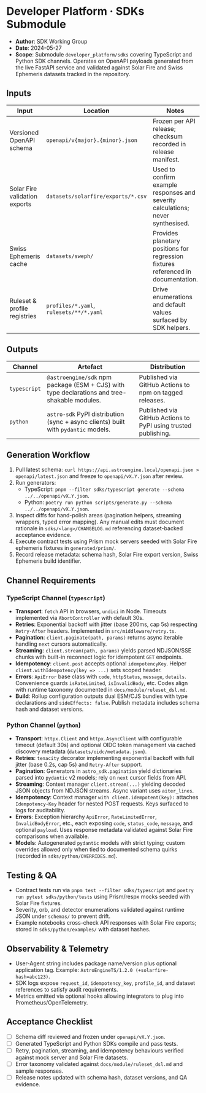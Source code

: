 # Developer Platform · SDKs Submodule

- **Author**: SDK Working Group
- **Date**: 2024-05-27
- **Scope**: Submodule `developer_platform/sdks` covering TypeScript and Python SDK channels. Operates on OpenAPI payloads generated from the live FastAPI service and validated against Solar Fire and Swiss Ephemeris datasets tracked in the repository.

## Inputs

| Input | Location | Notes |
|-------|----------|-------|
| Versioned OpenAPI schema | `openapi/v{major}.{minor}.json` | Frozen per API release; checksum recorded in release manifest. |
| Solar Fire validation exports | `datasets/solarfire/exports/*.csv` | Used to confirm example responses and severity calculations; never synthesised. |
| Swiss Ephemeris cache | `datasets/sweph/` | Provides planetary positions for regression fixtures referenced in documentation. |
| Ruleset & profile registries | `profiles/*.yaml`, `rulesets/**/*.yaml` | Drive enumerations and default values surfaced by SDK helpers. |

## Outputs

| Channel | Artefact | Distribution |
|---------|----------|--------------|
| `typescript` | `@astroengine/sdk` npm package (ESM + CJS) with type declarations and tree-shakable modules. | Published via GitHub Actions to npm on tagged releases. |
| `python` | `astro-sdk` PyPI distribution (sync + async clients) built with `pydantic` models. | Published via GitHub Actions to PyPI using trusted publishing. |

## Generation Workflow

1. Pull latest schema: `curl https://api.astroengine.local/openapi.json > openapi/latest.json` and freeze to `openapi/vX.Y.json` after review.
2. Run generators:
   - TypeScript: `pnpm --filter sdks/typescript generate --schema ../../openapi/vX.Y.json`.
   - Python: `poetry run python scripts/generate.py --schema ../../openapi/vX.Y.json`.
3. Inspect diffs for hand-polish areas (pagination helpers, streaming wrappers, typed error mapping). Any manual edits must document rationale in `sdks/<lang>/CHANGELOG.md` referencing dataset-backed acceptance evidence.
4. Execute contract tests using Prism mock servers seeded with Solar Fire ephemeris fixtures in `generated/prism/`.
5. Record release metadata: schema hash, Solar Fire export version, Swiss Ephemeris build identifier.

## Channel Requirements

### TypeScript Channel (`typescript`)

- **Transport**: `fetch` API in browsers, `undici` in Node. Timeouts implemented via `AbortController` with default 30s.
- **Retries**: Exponential backoff with jitter (base 200ms, cap 5s) respecting `Retry-After` headers. Implemented in `src/middleware/retry.ts`.
- **Pagination**: `client.paginate(path, params)` returns async iterable handling `next` cursors automatically.
- **Streaming**: `client.stream(path, params)` yields parsed NDJSON/SSE chunks with built-in reconnect logic for idempotent `GET` endpoints.
- **Idempotency**: `client.post` accepts optional `idempotencyKey`. Helper `client.withIdempotency(key => ...)` sets scoped header.
- **Errors**: `ApiError` base class with `code`, `httpStatus`, `message`, `details`. Convenience guards `isRateLimited`, `isInvalidBody`, etc. Codes align with runtime taxonomy documented in `docs/module/ruleset_dsl.md`.
- **Build**: Rollup configuration outputs dual ESM/CJS bundles with type declarations and `sideEffects: false`. Publish metadata includes schema hash and dataset versions.

### Python Channel (`python`)

- **Transport**: `httpx.Client` and `httpx.AsyncClient` with configurable timeout (default 30s) and optional OIDC token management via cached discovery metadata (`datasets/oidc/metadata.json`).
- **Retries**: `tenacity` decorator implementing exponential backoff with full jitter (base 0.2s, cap 5s) and `Retry-After` support.
- **Pagination**: Generators in `astro_sdk.pagination` yield dictionaries parsed into `pydantic` v2 models; rely on `next` cursor fields from API.
- **Streaming**: Context manager `client.stream(...)` yielding decoded JSON objects from NDJSON streams. Async variant uses `aiter_lines`.
- **Idempotency**: Context manager `with client.idempotent(key):` attaches `Idempotency-Key` header for nested POST requests. Keys surfaced to logs for auditability.
- **Errors**: Exception hierarchy `ApiError`, `RateLimitedError`, `InvalidBodyError`, etc., each exposing `code`, `status_code`, `message`, and optional `payload`. Uses response metadata validated against Solar Fire comparisons when available.
- **Models**: Autogenerated `pydantic` models with strict typing; custom overrides allowed only when tied to documented schema quirks (recorded in `sdks/python/OVERRIDES.md`).

## Testing & QA

- Contract tests run via `pnpm test --filter sdks/typescript` and `poetry run pytest sdks/python/tests` using Prism/respx mocks seeded with Solar Fire fixtures.
- Severity, orb, and detector enumerations validated against runtime JSON under `schemas/` to prevent drift.
- Example notebooks cross-check API responses with Solar Fire exports; stored in `sdks/python/examples/` with dataset hashes.

## Observability & Telemetry

- User-Agent string includes package name/version plus optional application tag. Example: `AstroEngineTS/1.2.0 (+solarfire-hash=abc123)`.
- SDK logs expose `request_id`, `idempotency_key`, `profile_id`, and dataset references to satisfy audit requirements.
- Metrics emitted via optional hooks allowing integrators to plug into Prometheus/OpenTelemetry.

## Acceptance Checklist

- [ ] Schema diff reviewed and frozen under `openapi/vX.Y.json`.
- [ ] Generated TypeScript and Python SDKs compile and pass tests.
- [ ] Retry, pagination, streaming, and idempotency behaviours verified against mock server and Solar Fire datasets.
- [ ] Error taxonomy validated against `docs/module/ruleset_dsl.md` and sample responses.
- [ ] Release notes updated with schema hash, dataset versions, and QA evidence.

